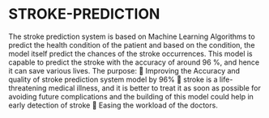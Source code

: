 # STROKE-PREDICTION
The stroke prediction system is based on Machine Learning Algorithms to predict the health condition of the patient and based on the condition, the model itself predict the chances of the stroke occurrences. This model is capable to predict the stroke with the accuracy of around 96 %, and hence it can save various lives. 
The purpose:
 Improving the Accuracy and quality of stroke prediction system model by 96%
 stroke is a life-threatening medical illness, and it is better to treat it as soon as possible 
for avoiding future complications and the building of this model could help in early 
detection of stroke 
 Easing the workload of the doctors.
